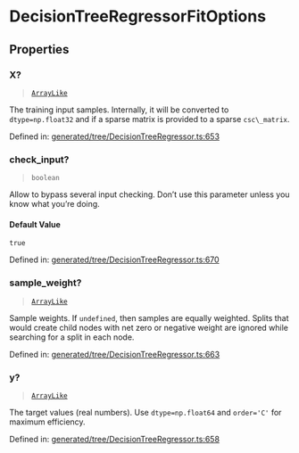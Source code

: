# DecisionTreeRegressorFitOptions

## Properties

### X?

> [`ArrayLike`](../types/ArrayLike.md)

The training input samples. Internally, it will be converted to `dtype=np.float32` and if a sparse matrix is provided to a sparse `csc\_matrix`.

Defined in:  [generated/tree/DecisionTreeRegressor.ts:653](https://github.com/transitive-bullshit/scikit-learn-ts/blob/b59c1ff/packages/sklearn/src/generated/tree/DecisionTreeRegressor.ts#L653)

### check\_input?

> `boolean`

Allow to bypass several input checking. Don’t use this parameter unless you know what you’re doing.

#### Default Value

`true`

Defined in:  [generated/tree/DecisionTreeRegressor.ts:670](https://github.com/transitive-bullshit/scikit-learn-ts/blob/b59c1ff/packages/sklearn/src/generated/tree/DecisionTreeRegressor.ts#L670)

### sample\_weight?

> [`ArrayLike`](../types/ArrayLike.md)

Sample weights. If `undefined`, then samples are equally weighted. Splits that would create child nodes with net zero or negative weight are ignored while searching for a split in each node.

Defined in:  [generated/tree/DecisionTreeRegressor.ts:663](https://github.com/transitive-bullshit/scikit-learn-ts/blob/b59c1ff/packages/sklearn/src/generated/tree/DecisionTreeRegressor.ts#L663)

### y?

> [`ArrayLike`](../types/ArrayLike.md)

The target values (real numbers). Use `dtype=np.float64` and `order='C'` for maximum efficiency.

Defined in:  [generated/tree/DecisionTreeRegressor.ts:658](https://github.com/transitive-bullshit/scikit-learn-ts/blob/b59c1ff/packages/sklearn/src/generated/tree/DecisionTreeRegressor.ts#L658)

